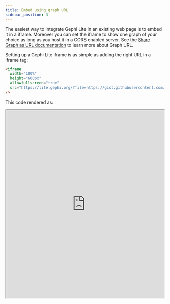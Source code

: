 ```yaml
---
title: Embed using graph URL
sidebar_position: 3
---
```


The easiest way to integrate Gephi Lite in an existing web page is to embed it in a iframe. Moreover you can set the iframe to show one graph of your choice as long as you host it in a CORS enabled server. See the [Share Graph as URL documentation](../user-manual/share-graph-as-url.md) to learn more about Graph URL.

Setting up a Gephi Lite iframe is as simple as adding the right URL in a iframe tag:

```html
<iframe
  width="100%"
  height="600px"
  allowfullscreen="true"
  src="https://lite.gephi.org/?file=https://gist.githubusercontent.com/jacomyal/08b9cdd4c629f64c299eaa8b922bc37b/raw/a85f7bb53a6f6bb17cf3f5c0991142708f120146/arctic-shaded.json"
/>
```

This code rendered as:

<iframe width="100%" height="600px" allowfullscreen="true"  src="https://lite.gephi.org/?file=https://gist.githubusercontent.com/jacomyal/08b9cdd4c629f64c299eaa8b922bc37b/raw/a85f7bb53a6f6bb17cf3f5c0991142708f120146/arctic-shaded.json"/>

:::info

If you need a more complex interaction with an embed Gephi Lite than loading a graph file, you can also use the [TypeScript driver](./typescript-driver.md) with an iframe.

:::

